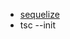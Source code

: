 * [sequelize](https://github.com/MiYogurt/nodelover-books/blob/master/sequelize/SUMMARY.md)
* tsc --init